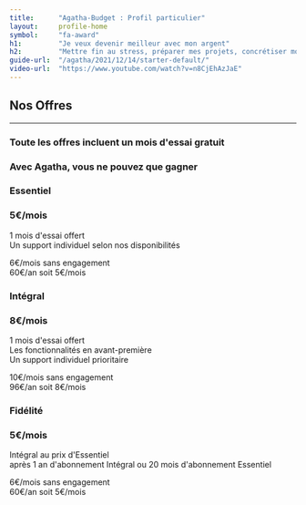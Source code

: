 ```yaml
---
title:      "Agatha-Budget : Profil particulier"
layout:     profile-home
symbol:     "fa-award"
h1:         "Je veux devenir meilleur avec mon argent"
h2:         "Mettre fin au stress, préparer mes projets, concrétiser mon avenir"
guide-url:  "/agatha/2021/12/14/starter-default/"
video-url:  "https://www.youtube.com/watch?v=n8CjEhAzJaE"
---
```


<div class="row">
    <div class="col-lg-12 text-center">
        <div class="section-heading">
            <h2>Nos Offres</h2>
            <hr>
            <h3>Toute les offres incluent un mois d'essai gratuit</h3>
            <h3>Avec Agatha, vous ne pouvez que gagner</h3>
        </div>
    </div>
</div>
<div class="row pricing">
    <div class="container-fluid">
        <div class="row col-md-8 col-md-offset-2">
            <div class="col-md-6">
                <div id="essentiel-pricing" class="feature-item">
                    <i class="icon-paper-plane text-primary"></i>
                    <h3>Essentiel</h3>
                    <h3>5€/mois</h3>
                    <p class="text-muted">
                        1 mois d'essai offert
                        <br/>Un support individuel selon nos disponibilités
                    </p>
                    <p class="text-muted">6€/mois sans engagement
                        <br/>60€/an soit 5€/mois
                    </p>
                </div>
            </div>
            <div class="col-md-6">
                <div id="integral-pricing" class="feature-item">
                    <i class="icon-plane text-primary icon-flipped"></i>
                    <h3>Intégral</h3>
                    <h3>8€/mois</h3>
                    <p class="text-muted">
                        1 mois d'essai offert
                        <br/>Les fonctionnalités en avant-première
                        <br/>Un support individuel prioritaire
                    </p>
                    <p class="text-muted">10€/mois sans engagement
                        <br/>96€/an soit 8€/mois
                    </p>
                </div>
            </div>
        </div>
        <div class="row col-md-8 col-md-offset-2">
            <div class="col-md-12">
                <div id="faithfull-pricing" class="feature-item">
                    <i class="icon-diamond text-primary"></i>
                    <h3>Fidélité</h3>
                    <h3>5€/mois</h3>
                    <p class="text-muted">Intégral au prix d'Essentiel
                        <br/>après 1 an d'abonnement Intégral ou 20 mois d'abonnement Essentiel</p>
                    <p class="text-muted">6€/mois sans engagement
                        <br/>60€/an soit 5€/mois
                    </p>
                </div>
            </div>
        </div>
    </div>
</div>